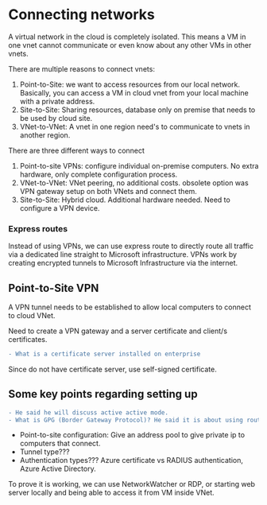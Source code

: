 # Connecting networks

A virtual network in the cloud is completely isolated. This means a VM in one vnet cannot communicate or even know about any other VMs in other vnets. 

There are multiple reasons to connect vnets:
1. Point-to-Site: we want to access resources from our local network. Basically, you can access a VM in cloud vnet from your local machine with a private address.
2. Site-to-Site: Sharing resources, database only on premise that needs to be used by cloud site.
3. VNet-to-VNet: A vnet in one region need's to communicate to vnets in another region.


There are three different ways to connect
1. Point-to-site VPNs: configure individual on-premise computers. No extra hardware, only complete configuration process.
2. VNet-to-VNet: VNet peering, no additional costs.
obsolete option was VPN gateway setup on both VNets and connect them.
3. Site-to-Site: Hybrid cloud. Additional hardware needed. Need to configure a VPN device.

### Express routes
Instead of using VPNs, we can use express route to directly route all traffic via a dedicated line straight to Microsoft infrastructure. VPNs work by creating encrypted tunnels to Microsoft Infrastructure via the internet. 


## Point-to-Site VPN

A VPN tunnel needs to be established to allow local computers to connect to cloud VNet.

Need to create a VPN gateway and a server certificate and client/s certificates.

```diff
- What is a certificate server installed on enterprise
```

Since do not have certificate server, use self-signed certificate.

## Some key points regarding setting up

```diff
- He said he will discuss active active mode.
- What is GPG (Border Gateway Protocol)? He said it is about using route tables to divert traffic from vnet to on-premise.
```

- Point-to-site configuration: Give an address pool to give private ip to computers that connect.
- Tunnel type???
- Authentication types??? Azure certificate vs RADIUS authentication, Azure Active Directory.

To prove it is working, we can use NetworkWatcher or RDP, or starting web server locally and being able to access it from VM inside VNet.
